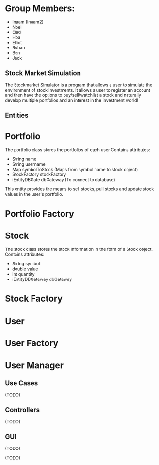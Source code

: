 # Group Members:
- Inaam (Inaam2)
- Noel 
- Elad
- Hoa
- Elliot
- Rohan
- Ben
- Jack

## Stock Market Simulation

The Stockmarket Simulator is a program that allows a user to simulate the environment of stock investments. It allows a user to register an account and then have the options to buy/sell/watchlist a stock and naturally develop multiple portfolios and an interest in the investment world!

## Entities

# Portfolio
The portfolio class stores the portfolios of each user
Contains attributes:
- String name
- String username
- Map symbolToStock (Maps from symbol name to stock object)
- StockFactory stockFactory
- iEntityDBGate dbGateway (To connect to database)

This entity provides the means to sell stocks, pull stocks and update stock values in the user's portfolio. 

# Portfolio Factory
# Stock
The stock class stores the stock information in the form of a Stock object.
Contains attributes:
- String symbol
- double value
- int quantity
- iEntityDBGateway dbGateway

# Stock Factory
# User
# User Factory
# User Manager

## Use Cases

(TODO)

## Controllers
(TODO)

## GUI
(TODO)


(TODO)
